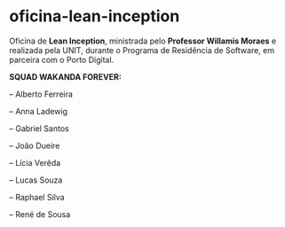# oficina-lean-inception
 Oficina de **Lean Inception**, ministrada pelo **Professor Willamis Moraes** e realizada pela UNIT, durante o Programa de Residência de Software, em parceira com o Porto Digital.
 
 **SQUAD WAKANDA FOREVER:**
 
– Alberto Ferreira

– Anna Ladewig 

– Gabriel Santos

– João Dueire

– Lícia Verêda 

– Lucas Souza 

– Raphael Silva 

– René de Sousa
